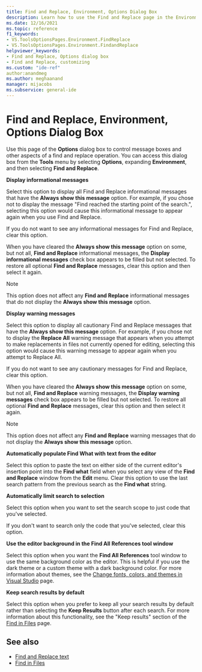 ```yaml
---
title: Find and Replace, Environment, Options Dialog Box
description: Learn how to use the Find and Replace page in the Environment section to control message boxes and other aspects of a find and replace operation.
ms.date: 12/16/2021
ms.topic: reference
f1_keywords:
- VS.ToolsOptionsPages.Environment.FindReplace
- VS.ToolsOptionsPages.Environment.FindandReplace
helpviewer_keywords:
- Find and Replace, Options dialog box
- Find and Replace, customizing
ms.custom: "ide-ref"
author:anandmeg
ms.author: meghaanand
manager: mijacobs
ms.subservice: general-ide
---
```

# Find and Replace, Environment, Options Dialog Box

Use this page of the **Options** dialog box to control message boxes and other aspects of a find and replace operation. You can access this dialog box from the **Tools** menu by selecting **Options**, expanding **Environment**, and then selecting **Find and Replace**.

**Display informational messages**

Select this option to display all Find and Replace informational messages that have the **Always show this message** option. For example, if you chose not to display the message "Find reached the starting point of the search.", selecting this option would cause this informational message to appear again when you use Find and Replace.

If you do not want to see any informational messages for Find and Replace, clear this option.

When you have cleared the **Always show this message** option on some, but not all, **Find and Replace** informational messages, the **Display informational messages** check box appears to be filled but not selected. To restore all optional **Find and Replace** messages, clear this option and then select it again.

> [!NOTE]
> This option does not affect any **Find and Replace** informational messages that do not display the **Always show this message** option.

**Display warning messages**

Select this option to display all cautionary Find and Replace messages that have the **Always show this message** option. For example, if you chose not to display the **Replace All** warning message that appears when you attempt to make replacements in files not currently opened for editing, selecting this option would cause this warning message to appear again when you attempt to Replace All.

If you do not want to see any cautionary messages for Find and Replace, clear this option.

When you have cleared the **Always show this message** option on some, but not all, **Find and Replace** warning messages, the **Display warning messages** check box appears to be filled but not selected. To restore all optional **Find and Replace** messages, clear this option and then select it again.

> [!NOTE]
> This option does not affect any **Find and Replace** warning messages that do not display the **Always show this message** option.

**Automatically populate Find What with text from the editor**

Select this option to paste the text on either side of the current editor's insertion point into the **Find what** field when you select any view of the **Find and Replace** window from the **Edit** menu. Clear this option to use the last search pattern from the previous search as the **Find what** string.

**Automatically limit search to selection**

Select this option when you want to set the search scope to just code that you've selected.

If you don't want to search only the code that you've selected, clear this option.

**Use the editor background in the Find All References tool window**

Select this option when you want the **Find All References** tool window to use the same background color as the editor. This is helpful if you use the dark theme or a custom theme with a dark background color. For more information about themes, see the [Change fonts, colors, and themes in Visual Studio](../how-to-change-fonts-and-colors-in-visual-studio.md) page.

**Keep search results by default**

Select this option when you prefer to keep all your search results by default rather than selecting the **Keep Results** button after each search. For more information about this functionality, see the "Keep results" section of the [Find in Files](../find-in-files.md#keep-results) page.

## See also

- [Find and Replace text](../finding-and-replacing-text.md)
- [Find in Files](../find-in-files.md)
